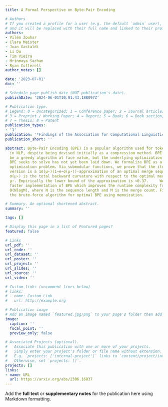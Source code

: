 ```yaml
---
title: A Formal Perspective on Byte-Pair Encoding

# Authors
# If you created a profile for a user (e.g. the default `admin` user), write the username (folder name) here
# and it will be replaced with their full name and linked to their profile.
authors:
- Vilém Zouhar
- Clara Meister
- Juan Gastaldi
- Li Du
- Tim Vieira
- Mrinmaya Sachan
- Ryan Cotterell
author_notes: []

date: '2023-07-01'
doi: ''

# Schedule page publish date (NOT publication's date).
publishDate: '2024-06-01T10:01:43.188097Z'

# Publication type.
# Legend: 0 = Uncategorized; 1 = Conference paper; 2 = Journal article;
# 3 = Preprint / Working Paper; 4 = Report; 5 = Book; 6 = Book section;
# 7 = Thesis; 8 = Patent
publication_types:
- '1'
publication: '*Findings of the Association for Computational Linguistics: ACL 2023*'
publication_short: ''

abstract: Byte-Pair Encoding (BPE) is a popular algorithm used for tokenizing data
  in NLP, despite being devised initially as a compression method. BPE appears to
  be a greedy algorithm at face value, but the underlying optimization problem that
  BPE seeks to solve has not yet been laid down. We formalize BPE as a combinatorial
  optimization problem. Via submodular functions, we prove that the iterative greedy
  version is a 1σ(μ⋆)(1−e−σ(μ⋆))-approximation of an optimal merge sequence, where
  σ(μ⋆) is the total backward curvature with respect to the optimal merge sequence
  μ⋆. Empirically the lower bound of the approximation is ≈0.37.     We provide a
  faster implementation of BPE which improves the runtime complexity from O(NM) to
  O(NlogM), where N is the sequence length and M is the merge count. Finally, we optimize
  the brute-force algorithm for optimal BPE using memoization.

# Summary. An optional shortened abstract.
summary: ''

tags: []

# Display this page in a list of Featured pages?
featured: false

# Links
url_pdf: ''
url_code: ''
url_dataset: ''
url_poster: ''
url_project: ''
url_slides: ''
url_source: ''
url_video: ''

# Custom links (uncomment lines below)
# links:
# - name: Custom Link
#   url: http://example.org

# Publication image
# Add an image named `featured.jpg/png` to your page's folder then add a caption below.
image:
  caption: ''
  focal_point: ''
  preview_only: false

# Associated Projects (optional).
#   Associate this publication with one or more of your projects.
#   Simply enter your project's folder or file name without extension.
#   E.g. `projects: ['internal-project']` links to `content/project/internal-project/index.md`.
#   Otherwise, set `projects: []`.
projects: []
links:
- name: URL
  url: https://arxiv.org/abs/2306.16837
---
```


Add the **full text** or **supplementary notes** for the publication here using Markdown formatting.
